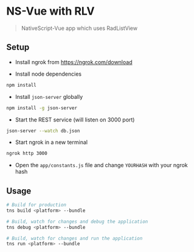 # NS-Vue with RLV

> NativeScript-Vue app which uses RadListView

## Setup

* Install ngrok from https://ngrok.com/download

* Install node dependencies

``` bash
npm install
```

* Install `json-server` globally

``` bash
npm install -g json-server
```

* Start the REST service (will listen on 3000 port)

``` bash
json-server --watch db.json
```

* Start ngrok in a new terminal

``` bash
ngrok http 3000
```

* Open the `app/constants.js` file and change `YOURHASH` with your ngrok hash


## Usage

``` bash
# Build for production
tns build <platform> --bundle

# Build, watch for changes and debug the application
tns debug <platform> --bundle

# Build, watch for changes and run the application
tns run <platform> --bundle
```
